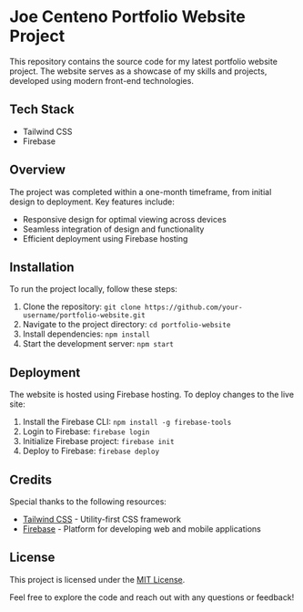 # Joe Centeno Portfolio Website Project

This repository contains the source code for my latest portfolio website project. The website serves as a showcase of my skills and projects, developed using modern front-end technologies.

## Tech Stack

- Tailwind CSS
- Firebase

## Overview

The project was completed within a one-month timeframe, from initial design to deployment. Key features include:

- Responsive design for optimal viewing across devices
- Seamless integration of design and functionality
- Efficient deployment using Firebase hosting

## Installation

To run the project locally, follow these steps:

1. Clone the repository: `git clone https://github.com/your-username/portfolio-website.git`
2. Navigate to the project directory: `cd portfolio-website`
3. Install dependencies: `npm install`
4. Start the development server: `npm start`

## Deployment

The website is hosted using Firebase hosting. To deploy changes to the live site:

1. Install the Firebase CLI: `npm install -g firebase-tools`
2. Login to Firebase: `firebase login`
3. Initialize Firebase project: `firebase init`
4. Deploy to Firebase: `firebase deploy`

## Credits

Special thanks to the following resources:

- [Tailwind CSS](https://tailwindcss.com/) - Utility-first CSS framework
- [Firebase](https://firebase.google.com/) - Platform for developing web and mobile applications

## License

This project is licensed under the [MIT License](LICENSE).

Feel free to explore the code and reach out with any questions or feedback!

